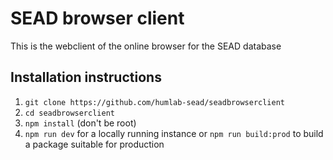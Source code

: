# SEAD browser client
This is the webclient of the online browser for the SEAD database

## Installation instructions

1. `git clone https://github.com/humlab-sead/seadbrowserclient`
2. `cd seadbrowserclient`
3. `npm install` (don't be root)
4. `npm run dev` for a locally running instance or `npm run build:prod` to build a package suitable for production


